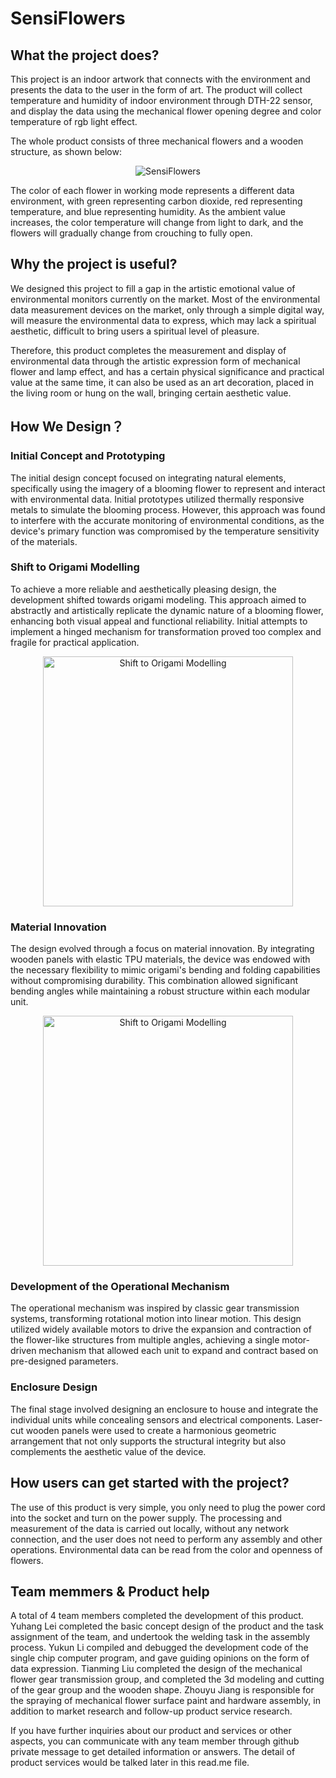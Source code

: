 # SensiFlowers

## What the project does?

This project is an indoor artwork that connects with the environment and presents the data to the user in the form of art. The product will collect temperature and humidity of indoor environment through DTH-22 sensor, and display the data using the mechanical flower opening degree and color temperature of rgb light effect.

The whole product consists of three mechanical flowers and a wooden structure, as shown below:

<div align="center">
  <img src="https://github.com/YikunLi9/SensiFlowers/assets/146266229/c51adbdc-b03e-4da1-a81a-b77fee12efe2" alt="SensiFlowers">
</div>

The color of each flower in working mode represents a different data environment, with green representing carbon dioxide, red representing temperature, and blue representing humidity. As the ambient value increases, the color temperature will change from light to dark, and the flowers will gradually change from crouching to fully open.

## Why the project is useful?

We designed this project to fill a gap in the artistic emotional value of environmental monitors currently on the market. Most of the environmental data measurement devices on the market, only through a simple digital way, will measure the environmental data to express, which may lack a spiritual aesthetic, difficult to bring users a spiritual level of pleasure. 

Therefore, this product completes the measurement and display of environmental data through the artistic expression form of mechanical flower and lamp effect, and has a certain physical significance and practical value at the same time, it can also be used as an art decoration, placed in the living room or hung on the wall, bringing certain aesthetic value.

## How We Design？

### Initial Concept and Prototyping
The initial design concept focused on integrating natural elements, specifically using the imagery of a blooming flower to represent and interact with environmental data. Initial prototypes utilized thermally responsive metals to simulate the blooming process. However, this approach was found to interfere with the accurate monitoring of environmental conditions, as the device's primary function was compromised by the temperature sensitivity of the materials.

### Shift to Origami Modelling
To achieve a more reliable and aesthetically pleasing design, the development shifted towards origami modeling. This approach aimed to abstractly and artistically replicate the dynamic nature of a blooming flower, enhancing both visual appeal and functional reliability. Initial attempts to implement a hinged mechanism for transformation proved too complex and fragile for practical application.

<div align=center>
  <img src="https://github.com/YikunLi9/SensiFlowers/assets/146334863/024231f5-e3e3-42ef-bd44-bc0947ec2c36" alt="Shift to Origami Modelling" width="400">
</div>

### Material Innovation
The design evolved through a focus on material innovation. By integrating wooden panels with elastic TPU materials, the device was endowed with the necessary flexibility to mimic origami's bending and folding capabilities without compromising durability. This combination allowed significant bending angles while maintaining a robust structure within each modular unit.

<div align=center>
  <img src="https://github.com/YikunLi9/SensiFlowers/assets/146334863/b5222ab3-729f-4921-b96d-c36e27e0edde" alt="Shift to Origami Modelling" width="400">
</div>

### Development of the Operational Mechanism
The operational mechanism was inspired by classic gear transmission systems, transforming rotational motion into linear motion. This design utilized widely available motors to drive the expansion and contraction of the flower-like structures from multiple angles, achieving a single motor-driven mechanism that allowed each unit to expand and contract based on pre-designed parameters.

### Enclosure Design
The final stage involved designing an enclosure to house and integrate the individual units while concealing sensors and electrical components. Laser-cut wooden panels were used to create a harmonious geometric arrangement that not only supports the structural integrity but also complements the aesthetic value of the device.


## How users can get started with the project?

The use of this product is very simple, you only need to plug the power cord into the socket and turn on the power supply. The processing and measurement of the data is carried out locally, without any network connection, and the user does not need to perform any assembly and other operations. Environmental data can be read from the color and openness of flowers.

## Team memmers & Product help

A total of 4 team members completed the development of this product. Yuhang Lei completed the basic concept design of the product and the task assignment of the team, and undertook the welding task in the assembly process. Yukun Li compiled and debugged the development code of the single chip computer program, and gave guiding opinions on the form of data expression. Tianming Liu completed the design of the mechanical flower gear transmission group, and completed the 3d modeling and cutting of the gear group and the wooden shape. Zhouyu Jiang is responsible for the spraying of mechanical flower surface paint and hardware assembly, in addition to market research and follow-up product service research.

If you have further inquiries about our product and services or other aspects, you can communicate with any team member through github private message to get detailed information or answers. The detail of product services would be talked later in this read.me file.
